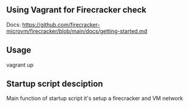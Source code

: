 ## Using Vagrant for Firecracker check


Docs: https://github.com/firecracker-microvm/firecracker/blob/main/docs/getting-started.md

## Usage
vagrant up


## Startup script desciption
Main function of startup script it's setup a firecracker and VM network

